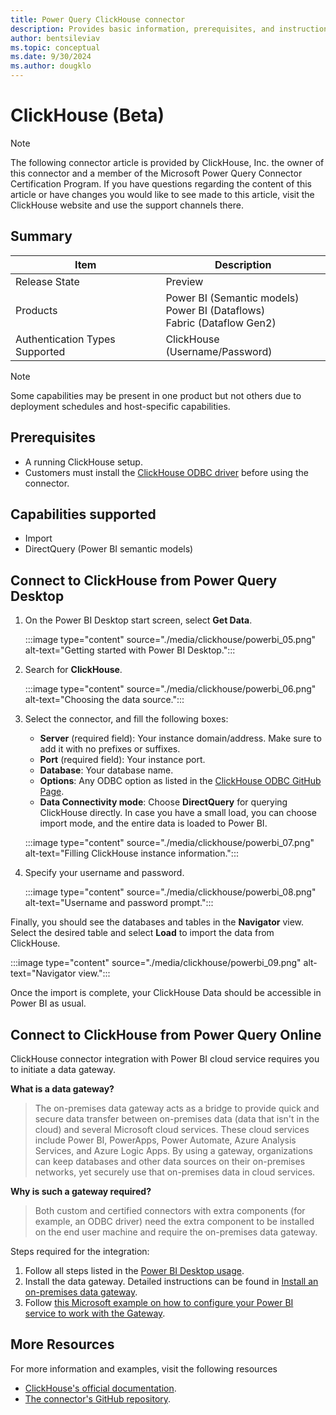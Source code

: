 ```yaml
---
title: Power Query ClickHouse connector
description: Provides basic information, prerequisites, and instructions on how to connect to ClickHouse
author: bentsileviav
ms.topic: conceptual
ms.date: 9/30/2024
ms.author: dougklo
---
```


# ClickHouse (Beta)

> [!NOTE]
> The following connector article is provided by ClickHouse, Inc. the owner of this connector and a member of the Microsoft Power Query Connector Certification Program. If you have questions regarding the content of this article or have changes you would like to see made to this article, visit the ClickHouse website and use the support channels there.

## Summary

| Item                           | Description                                                                    |
|--------------------------------|--------------------------------------------------------------------------------|
| Release State                  | Preview                                                                        |
| Products                       | Power BI (Semantic models)<br/>Power BI (Dataflows)<br/>Fabric (Dataflow Gen2) |
| Authentication Types Supported | ClickHouse (Username/Password)                                                 |

> [!NOTE]
> Some capabilities may be present in one product but not others due to deployment schedules and host-specific capabilities.

## Prerequisites

* A running ClickHouse setup.
* Customers must install the [ClickHouse ODBC driver](https://github.com/ClickHouse/clickhouse-odbc) before using the
  connector.

## Capabilities supported

* Import
* DirectQuery (Power BI semantic models)

## Connect to ClickHouse from Power Query Desktop

1. On the Power BI Desktop start screen, select **Get Data**.

   :::image type="content" source="./media/clickhouse/powerbi_05.png" alt-text="Getting started with Power BI Desktop.":::

1. Search for **ClickHouse**.

   :::image type="content" source="./media/clickhouse/powerbi_06.png" alt-text="Choosing the data source.":::

1. Select the connector, and fill the following boxes:

   * **Server** (required field): Your instance domain/address. Make sure to add it with no prefixes or suffixes.
   * **Port** (required field): Your instance port.
   * **Database**: Your database name.
   * **Options**: Any ODBC option as listed in the [ClickHouse ODBC GitHub Page](https://github.com/ClickHouse/clickhouse-odbc#configuration).
   * **Data Connectivity mode**: Choose **DirectQuery** for querying ClickHouse directly. In case you have a small load, you can choose import mode, and the entire data is loaded to Power BI.

   :::image type="content" source="./media/clickhouse/powerbi_07.png" alt-text="Filling ClickHouse instance information.":::

1. Specify your username and password.

   :::image type="content" source="./media/clickhouse/powerbi_08.png" alt-text="Username and password prompt.":::

Finally, you should see the databases and tables in the **Navigator** view. Select the desired table and select **Load** to
import the data from ClickHouse.

:::image type="content" source="./media/clickhouse/powerbi_09.png" alt-text="Navigator view.":::

Once the import is complete, your ClickHouse Data should be accessible in Power BI as usual.

## Connect to ClickHouse from Power Query Online

ClickHouse connector integration with Power BI cloud service requires you to initiate a data gateway.

**What is a data gateway?** 
> The on-premises data gateway acts as a bridge to provide quick and secure data transfer between on-premises data (data that isn't in the cloud) and several Microsoft cloud services. These cloud services include Power BI, PowerApps, Power Automate, Azure Analysis Services, and Azure Logic Apps. By using a gateway, organizations can keep databases and other data sources on their on-premises networks, yet securely use that on-premises data in cloud services.

**Why is such a gateway required?**
> Both custom and certified connectors with extra components (for example, an ODBC driver) need the extra component to be installed on the end user machine and require the on-premises data gateway.

Steps required for the integration:

1. Follow all steps listed in the [Power BI Desktop usage](#connect-to-clickhouse-from-power-query-desktop).
2. Install the data gateway. Detailed instructions can be found in [Install an on-premises data gateway](/data-integration/gateway/service-gateway-install).
3. Follow [this Microsoft example on how to configure your Power BI service to work with the Gateway](/power-bi/connect-data/service-gateway-sql-tutorial#connect-the-dataset-to-the-sql-server-database).

## More Resources

For more information and examples, visit the following resources

* [ClickHouse's official documentation](https://clickhouse.com/docs/en/integrations/powerbi).
* [The connector's GitHub repository](https://github.com/ClickHouse/power-bi-clickhouse).
